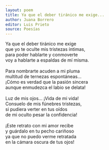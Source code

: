 ```yaml
---
layout: poem
title: Ya que el deber tiránico me exige...
author: Juana Borrero
editor: Luis Prieto 
source: Poesías
---
```

<div>Ya que el deber tiránico me exige</div> 
<div>que yo te oculte mis tristezas íntimas,</div> 
<div>para poder hablarte y conmoverte</div> 
<div>voy a hablarte a espaldas de mí misma.</div>
<br> 
<div>Para nombrarte acuden a mi pluma</div>
<div>multitud de ternezas espontáneas...</div>
<div>¡Cómo es verdad que la pasión sincera</div>
<div>aunque enmudezca el labio se delata!</div>
<br>
<div>Luz de mis ojos... ¡Vida de mi vida!</div>
<div>Consuelo de mis fúnebres tristezas,</div>
<div>si pudiera verter en tus oídos</div>
<div>de mi oculto pesar la confidencia!</div>
<br>
<div>¡Este retrato con mi amor recibe</div>
<div>y guárdalo en tu pecho cariñoso</div>
<div>ya que no puedo verme retratada</div>
<div>en la cámara oscura de tus ojos!</div>
